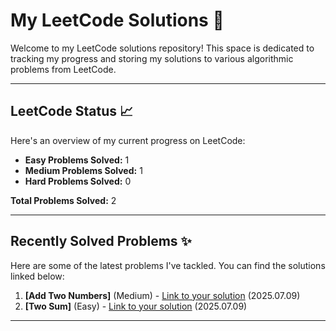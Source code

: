 # My LeetCode Solutions 🚀

Welcome to my LeetCode solutions repository! This space is dedicated to tracking my progress and storing my solutions to various algorithmic problems from LeetCode.

---

## LeetCode Status 📈

Here's an overview of my current progress on LeetCode:
    
* **Easy Problems Solved:** 1
* **Medium Problems Solved:** 1
* **Hard Problems Solved:** 0
    
**Total Problems Solved:** 2
    

---

## Recently Solved Problems ✨

Here are some of the latest problems I've tackled. You can find the solutions linked below:
    
1.  **[Add Two Numbers]** (Medium) - [Link to your solution](https://github.com/L4yoos/leetcode/blob/main/2_AddTwoNumbers_Medium/Solution.java) (2025.07.09)
2.  **[Two Sum]** (Easy) - [Link to your solution](https://github.com/L4yoos/leetcode/blob/main/1_TwoSum_Easy/Solution.java) (2025.07.09)
    
---

